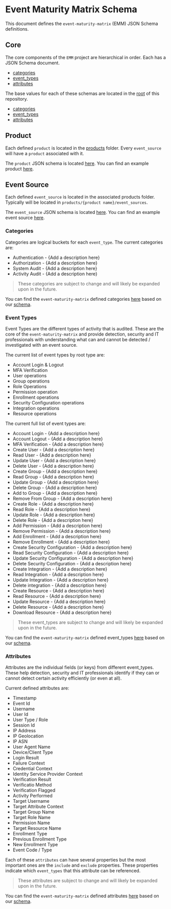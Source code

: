 # Event Maturity Matrix Schema

This document defines the `event-maturity-matrix` (EMM) JSON Schema definitions. 

## Core

The core components of the `EMM` project are hierarchical in order. Each has a JSON Schema document. 

* [categories](./categories.yml)
* [event_types](./event_types.yml)
* [attributes](./attributes.yml)

The base values for each of these schemas are located in the [root](../) of this repository.

* [categories](../categories.yml)
* [event_types](../event_types.yml)
* [attributes](../attributes.yml)

## Product

Each defined `product` is located in the [products](../products) folder. Every `event_source` will have a `product` associated with it.

The `product` JSON schema is located [here](./product.yml).
You can find an example product [here](../template.product.yml).

## Event Source

Each defined `event_source` is located in the associated products folder. Typically will be located in `products/{product name}/event_sources`.

The `event_source` JSON schema is located [here](./event_source.yml).
You can find an example event source [here](../template.event_source.yml).

### Categories

Categories are logical buckets for each `event_type`. The current categories are:

* Authentication - {Add a description here}
* Authorization - {Add a description here}
* System Audit - {Add a description here}
* Activity Audit - {Add a description here}

> These categories are subject to change and will likely be expanded upon in the future.

You can find the `event-maturity-matrix` defined categories [here](../categories.yml) based on our [schema](./categories.yml).

### Event Types

Event Types are the different types of activity that is audited. These are the core of the `event-maturity-matrix` and provide detection, security and IT professionals with understanding what can and cannot be detected / investigated with an event source.

The current list of event types by root type are:

* Account Login & Logout
* MFA Verification
* User operations
* Group operations
* Role Operations
* Permission operation
* Enrollment operations
* Security Configuration operations
* Integration operations
* Resource operations

The current full list of event types are:

* Account Login - {Add a description here}
* Account Logout - {Add a description here}
* MFA Verification - {Add a description here}
* Create User - {Add a description here}
* Read User - {Add a description here}
* Update User - {Add a description here}
* Delete User - {Add a description here}
* Create Group - {Add a description here}
* Read Group - {Add a description here}
* Update Group - {Add a description here}
* Delete Group - {Add a description here}
* Add to Group - {Add a description here}
* Remove From Group - {Add a description here}
* Create Role - {Add a description here}
* Read Role - {Add a description here}
* Update Role - {Add a description here}
* Delete Role - {Add a description here}
* Add Permission - {Add a description here}
* Remove Permission - {Add a description here}
* Add Enrollment - {Add a description here}
* Remove Enrollment - {Add a description here}
* Create Security Configuration - {Add a description here}
* Read Security Configuration - {Add a description here}
* Update Security Configuration - {Add a description here}
* Delete Security Configuration - {Add a description here}
* Create Integration - {Add a description here}
* Read Integration - {Add a description here}
* Update Integration - {Add a description here}
* Delete integration - {Add a description here}
* Create Resource - {Add a description here}
* Read Resource - {Add a description here}
* Update Resource - {Add a description here}
* Delete Resource - {Add a description here}
* Download Resource - {Add a description here}


> These event_types are subject to change and will likely be expanded upon in the future.

You can find the `event-maturity-matrix` defined event_types [here](../event_types.yml) based on our [schema](./event_types.yml).

### Attributes

Attributes are the individual fields (or keys) from different event_types. These help detection, security and IT professionals identify if they can or cannot detect certain activity efficiently (or even at all).  

Current defined attributes are:

* Timestamp
* Event Id
* Username
* User Id
* User Type / Role
* Session Id
* IP Address
* IP Geolocation
* IP ASN
* User Agent Name
* Device/Client Type
* Login Result
* Failure Context
* Credential Context
* Identity Service Provider Context
* Verification Result
* Verificatio Method
* Verification Flagged
* Activity Performed
* Target Username
* Target Attribute Context
* Target Group Name
* Target Role Name
* Permission Name
* Target Resource Name
* Enrollment Type
* Previous Enrollment Type
* New Enrollment Type
* Event Code / Type

Each of these `attributes` can have several properties but the most important ones are the `include` and `exclude` properties. These properties indicate which `event_types` that this attribute can be referenced.

> These attributes are subject to change and will likely be expanded upon in the future.

You can find the `event-maturity-matrix` defined attributes [here](../attributes.yml) based on our [schema](./attributes.yml).
